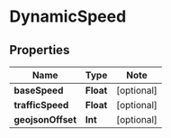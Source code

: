 
# DynamicSpeed

## Properties

Name | Type | Note
---- | ---- | ----
**baseSpeed** | **Float** | [optional] 
**trafficSpeed** | **Float** | [optional] 
**geojsonOffset** | **Int** | [optional] 

